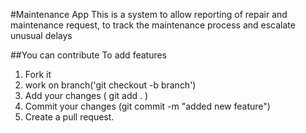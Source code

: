 #Maintenance App
This is a system to allow reporting of repair and 
maintenance request, to track the maintenance process
and escalate unusual delays

##You can contribute
To add features
1. Fork it
2. work on branch('git checkout -b branch')
3. Add your changes ( git add . )
4. Commit your changes (git commit -m "added new feature")
5. Create a pull request.
